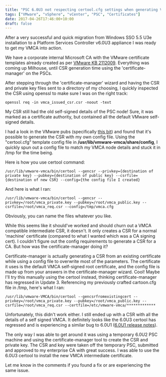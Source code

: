 ```yaml
---
title: "PSC 6.0U3 not respecting certool.cfg settings when generating VMCA CSR"
tags: ["VMware", "vSphere", "vCenter", "PSC", "Certificates"]
date: 2017-04-26T17:46:00+10:00
draft: false
---
```


After a very successful and quick migration from Windows SSO 5.5 U3e installation to a Platform Services Controller v6.0U3 appliance I was ready to get my VMCA into action.

We have a corporate internal Microsoft CA with the VMware certificate templates already created as per [VMware KB 2112009](https://kb.vmware.com/selfservice/search.do?cmd=displayKC&docType=kc&docTypeID=DT_KB_1_1&externalId=2112009). Everything was coming up Milhouse, until CSR generation time using the 'certificate-manager' on the PSCs.

After stepping through the 'certificate-manager' wizard and having the CSR and private key files sent to a directory of my choosing, I quickly inspected the CSR using openssl to make sure I was on the right track:

```
openssl req -in vmca_issued_csr.csr -noout -text
```

My CSR still had the old self-signed details of the PSC node! Sure, it was marked as a certificate authority, but contained all the default VMware self-signed details.

I had a look in the VMware pubs (specifically [this bit](https://pubs.vmware.com/vsphere-60/index.jsp#com.vmware.vsphere.security.doc/GUID-4758F58D-2DF0-42EB-B9A0-28DF6C13F45E.html)) and found that it's possible to generate the CSR with my own config file. Using the "certool.cfg" template config file in __/usr/lib/vmware-vmca/share/config__, I quickly spun out a config file to match my VMCA node details and stuck it in /tmp for the time being.

Here is how you use certool command:

```
/usr/lib/vmware-vmca/bin/certool --gencsr --privkey={destination of private key} --pubkey={destination of public key} --csrfile={destination of new CSR} --config={the config file I created}
```
And here is what I ran:

```
/usr/lib/vmware-vmca/bin/certool --gencsr --privkey=/root/vmca_private.key --pubkey=/root/vmca_public.key --csrfile=/root/vmca_req.csr --config=/tmp/vmca.cfg
```

Obviously, you can name the files whatever you like.

While this seems like it should've worked and should churn out a VMCA compatible intermediate CSR, it doesn't. It only creates a CSR for a normal 'machine' certificate (compared to what I wanted which was a CA signing cert). I couldn't figure out the config requirements to generate a CSR for a CA. But how was the certificate-manager doing it?

Certificate-manager is actually generating a CSR from an existing certificate while using a config file to overwrite most of the parameters. The certificate it uses is the default VMCA self-signed root certificate, and the config file is made up from your answers in the certificate-manager wizard. Cool! Maybe I'll try this manually using the certool instead, thinking certificate-manager has regressed in Update 3. Referencing my previously crafted cartoon.cfg file in /tmp, here's what I ran:

```
/usr/lib/vmware-VMCA/bin/certool --gencsrfromexistingcert --privkey=/root/vmca_private.key --pubkey=/root/vmca_public.key --csrfile=/root/vmca_req.csr --certfile=/etc/vmware-vmca/*************
```

Unfortunately, this didn't work either. I still ended up with a CSR with all the details of a self signed VMCA. It definitely looks like the 6.0U3 certool has regressed and is experiencing a similar bug to 6.0U1 ([6.0U1 release notes](https://docs.vmware.com/en/VMware-vSphere/6.0/rn/vsphere-vcenter-server-60u1b-release-notes.html)).

The only way I was able to get around it was using a temporary 6.0U2 PSC machine and using the certificate-manager tool to create the CSR and private key. The CSR and key were taken off the temporary PSC, submitted and approved to my enterprise CA with great success. I was able to use the 6.0U3 certool to install the new VMCA intermediate certificate.

Let me know in the comments if you found a fix or are experiencing the same issue.